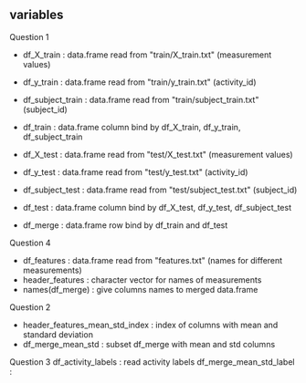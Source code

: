 ## variables
Question 1
* df_X_train : data.frame read from "train/X_train.txt" (measurement values)
* df_y_train : data.frame read from "train/y_train.txt" (activity_id)
* df_subject_train : data.frame read from "train/subject_train.txt" (subject_id)
* df_train : data.frame column bind by df_X_train, df_y_train, df_subject_train

* df_X_test : data.frame read from "test/X_test.txt" (measurement values)
* df_y_test : data.frame read from "test/y_test.txt" (activity_id)
* df_subject_test : data.frame read from "test/subject_test.txt" (subject_id)
* df_test : data.frame column bind by df_X_test, df_y_test, df_subject_test

* df_merge : data.frame row bind by df_train and df_test

Question 4
* df_features : data.frame read from "features.txt" (names for different measurements)
* header_features : character vector for names of measurements
* names(df_merge) : give columns names to merged data.frame

Question 2
* header_features_mean_std_index : index of columns with mean and standard deviation
* df_merge_mean_std : subset df_merge with mean and std columns

Question 3
df_activity_labels : read activity labels 
df_merge_mean_std_label : 
